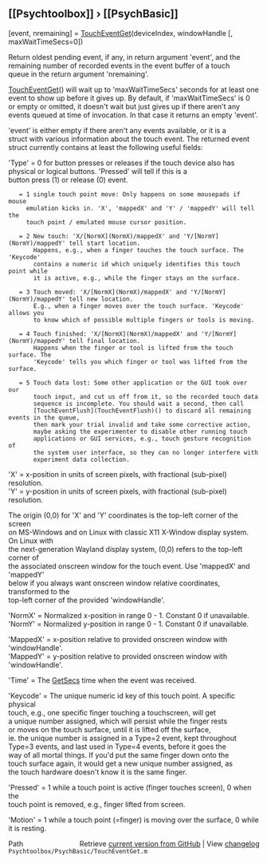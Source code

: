 ## [[Psychtoolbox]] &#8250; [[PsychBasic]]

[event, nremaining] = [TouchEventGet](TouchEventGet)(deviceIndex, windowHandle [, maxWaitTimeSecs=0])  
  
Return oldest pending event, if any, in return argument 'event', and the  
remaining number of recorded events in the event buffer of a touch  
queue in the return argument 'nremaining'.  
  
[TouchEventGet](TouchEventGet)() will wait up to 'maxWaitTimeSecs' seconds for at least one  
event to show up before it gives up. By default, if 'maxWaitTimeSecs' is 0  
or empty or omitted, it doesn't wait but just gives up if there aren't any  
events queued at time of invocation. In that case it returns an empty 'event'.  
  
'event' is either empty if there aren't any events available, or it is a  
struct with various information about the touch event. The returned event  
struct currently contains at least the following useful fields:  
  
'Type' = 0 for button presses or releases if the touch device also has  
         physical or logical buttons. 'Pressed' will tell if this is a  
         button press (1) or release (0) event.  
  
       = 1 single touch point move: Only happens on some mousepads if mouse  
         emulation kicks in. 'X', 'mappedX' and 'Y' / 'mappedY' will tell the  
         touch point / emulated mouse cursor position.  
  
       = 2 New touch: 'X/[NormX](NormX)/mappedX' and 'Y/[NormY](NormY)/mappedY' tell start location.  
           Happens, e.g., when a finger touches the touch surface. The 'Keycode'  
           contains a numeric id which uniquely identifies this touch point while  
           it is active, e.g., while the finger stays on the surface.  
  
       = 3 Touch moved: 'X/[NormX](NormX)/mappedX' and 'Y/[NormY](NormY)/mappedY' tell new location.  
           E.g., when a finger moves over the touch surface. 'Keycode' allows you  
           to know which of possible multiple fingers or tools is moving.  
  
       = 4 Touch finished: 'X/[NormX](NormX)/mappedX' and 'Y/[NormY](NormY)/mappedY' tell final location.  
           Happens when the finger or tool is lifted from the touch surface. The  
           'Keycode' tells you which finger or tool was lifted from the surface.  
  
       = 5 Touch data lost: Some other application or the GUI took over our  
           touch input, and cut us off from it, so the recorded touch data  
           sequence is incomplete. You should wait a second, then call  
           [TouchEventFlush](TouchEventFlush)() to discard all remaining events in the queue,  
           then mark your trial invalid and take some corrective action,  
           maybe asking the experimenter to disable other running touch  
           applications or GUI services, e.g., touch gesture recognition of  
           the system user interface, so they can no longer interfere with  
           experiment data collection.  
  
'X'    = x-position in units of screen pixels, with fractional (sub-pixel) resolution.  
'Y'    = y-position in units of screen pixels, with fractional (sub-pixel) resolution.  
  
The origin (0,0) for 'X' and 'Y' coordinates is the top-left corner of the screen  
on MS-Windows and on Linux with classic X11 X-Window display system. On Linux with  
the next-generation Wayland display system, (0,0) refers to the top-left corner of  
the associated onscreen window for the touch event. Use 'mappedX' and 'mappedY'  
below if you always want onscreen window relative coordinates, transformed to the  
top-left corner of the provided 'windowHandle'.  
  
'NormX' = Normalized x-position in range 0 - 1. Constant 0 if unavailable.  
'NormY' = Normalized y-position in range 0 - 1. Constant 0 if unavailable.  
  
'MappedX' = x-position relative to provided onscreen window with 'windowHandle'.  
'MappedY' = y-position relative to provided onscreen window with 'windowHandle'.  
  
'Time' = The [GetSecs](GetSecs) time when the event was received.  
  
'Keycode' = The unique numeric id key of this touch point. A specific physical  
            touch, e.g., one specific finger touching a touchscreen, will get  
            a unique number assigned, which will persist while the finger rests  
            or moves on the touch surface, until it is lifted off the surface,  
            ie. the unique number is assigned in a Type=2 event, kept throughout  
            Type=3 events, and last used in Type=4 events, before it goes the  
            way of all mortal things. If you'd put the same finger down onto the  
            touch surface again, it would get a new unique number assigned, as  
            the touch hardware doesn't know it is the same finger.  
  
'Pressed' = 1 while a touch point is active (finger touches screen), 0 when the  
            touch point is removed, e.g., finger lifted from screen.  
  
'Motion'  = 1 while a touch point (=finger) is moving over the surface, 0 while  
            it is resting.  
  




<div class="code_header" style="text-align:right;">
  <span style="float:left;">Path&nbsp;&nbsp;</span> <span class="counter">Retrieve <a href=
  "https://raw.github.com/Psychtoolbox-3/Psychtoolbox-3/beta/Psychtoolbox/PsychBasic/TouchEventGet.m">current version from GitHub</a> | View <a href=
  "https://github.com/Psychtoolbox-3/Psychtoolbox-3/commits/beta/Psychtoolbox/PsychBasic/TouchEventGet.m">changelog</a></span>
</div>
<div class="code">
  <code>Psychtoolbox/PsychBasic/TouchEventGet.m</code>
</div>

